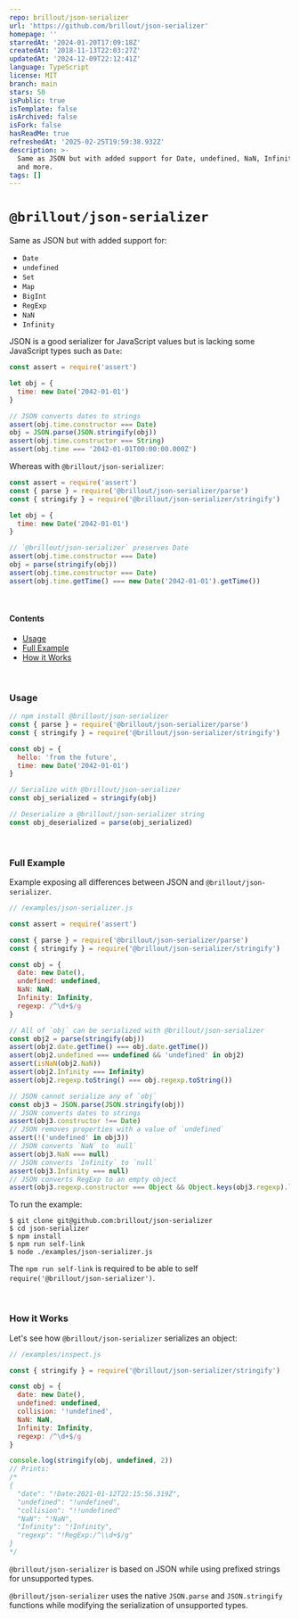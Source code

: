 ```yaml
---
repo: brillout/json-serializer
url: 'https://github.com/brillout/json-serializer'
homepage: ''
starredAt: '2024-01-20T17:09:18Z'
createdAt: '2018-11-13T22:03:27Z'
updatedAt: '2024-12-09T22:12:41Z'
language: TypeScript
license: MIT
branch: main
stars: 50
isPublic: true
isTemplate: false
isArchived: false
isFork: false
hasReadMe: true
refreshedAt: '2025-02-25T19:59:38.932Z'
description: >-
  Same as JSON but with added support for Date, undefined, NaN, Infinity, RegExp
  and more.
tags: []
---
```


<!---






    WARNING, READ THIS.
    This is a computed file. Do not edit.
    Instead, edit `/readme.template.md` and run `npm run docs` (or `yarn docs`).












    WARNING, READ THIS.
    This is a computed file. Do not edit.
    Instead, edit `/readme.template.md` and run `npm run docs` (or `yarn docs`).












    WARNING, READ THIS.
    This is a computed file. Do not edit.
    Instead, edit `/readme.template.md` and run `npm run docs` (or `yarn docs`).












    WARNING, READ THIS.
    This is a computed file. Do not edit.
    Instead, edit `/readme.template.md` and run `npm run docs` (or `yarn docs`).












    WARNING, READ THIS.
    This is a computed file. Do not edit.
    Instead, edit `/readme.template.md` and run `npm run docs` (or `yarn docs`).






-->
# `@brillout/json-serializer`

Same as JSON but with added support for:
 - `Date`
 - `undefined`
 - `Set`
 - `Map`
 - `BigInt`
 - `RegExp`
 - `NaN`
 - `Infinity`

JSON is a good serializer for JavaScript values but
is lacking some JavaScript types such as `Date`:

~~~js
const assert = require('assert')

let obj = {
  time: new Date('2042-01-01')
}

// JSON converts dates to strings
assert(obj.time.constructor === Date)
obj = JSON.parse(JSON.stringify(obj))
assert(obj.time.constructor === String)
assert(obj.time === '2042-01-01T00:00:00.000Z')
~~~

Whereas with `@brillout/json-serializer`:

~~~js
const assert = require('assert')
const { parse } = require('@brillout/json-serializer/parse')
const { stringify } = require('@brillout/json-serializer/stringify')

let obj = {
  time: new Date('2042-01-01')
}

// `@brillout/json-serializer` preserves Date
assert(obj.time.constructor === Date)
obj = parse(stringify(obj))
assert(obj.time.constructor === Date)
assert(obj.time.getTime() === new Date('2042-01-01').getTime())
~~~

<br/>

#### Contents

 - [Usage](#usage)
 - [Full Example](#full-example)
 - [How it Works](#how-it-works)


<br/>

### Usage

~~~js
// npm install @brillout/json-serializer
const { parse } = require('@brillout/json-serializer/parse')
const { stringify } = require('@brillout/json-serializer/stringify')

const obj = {
  hello: 'from the future',
  time: new Date('2042-01-01')
}

// Serialize with @brillout/json-serializer
const obj_serialized = stringify(obj)

// Deserialize a @brillout/json-serializer string
const obj_deserialized = parse(obj_serialized)
~~~

<br/>

### Full Example

Example exposing all differences between JSON and `@brillout/json-serializer`.

~~~js
// /examples/json-serializer.js

const assert = require('assert')

const { parse } = require('@brillout/json-serializer/parse')
const { stringify } = require('@brillout/json-serializer/stringify')

const obj = {
  date: new Date(),
  undefined: undefined,
  NaN: NaN,
  Infinity: Infinity,
  regexp: /^\d+$/g
}

// All of `obj` can be serialized with @brillout/json-serializer
const obj2 = parse(stringify(obj))
assert(obj2.date.getTime() === obj.date.getTime())
assert(obj2.undefined === undefined && 'undefined' in obj2)
assert(isNaN(obj2.NaN))
assert(obj2.Infinity === Infinity)
assert(obj2.regexp.toString() === obj.regexp.toString())

// JSON cannot serialize any of `obj`
const obj3 = JSON.parse(JSON.stringify(obj))
// JSON converts dates to strings
assert(obj3.constructor !== Date)
// JSON removes properties with a value of `undefined`
assert(!('undefined' in obj3))
// JSON converts `NaN` to `null`
assert(obj3.NaN === null)
// JSON converts `Infinity` to `null`
assert(obj3.Infinity === null)
// JSON converts RegExp to an empty object
assert(obj3.regexp.constructor === Object && Object.keys(obj3.regexp).length === 0)
~~~

To run the example:

~~~shell
$ git clone git@github.com:brillout/json-serializer
$ cd json-serializer
$ npm install
$ npm run self-link
$ node ./examples/json-serializer.js
~~~

The `npm run self-link` is required to be able to self `require('@brillout/json-serializer')`.

<br/>

### How it Works

Let's see how `@brillout/json-serializer` serializes an object:

~~~js
// /examples/inspect.js

const { stringify } = require('@brillout/json-serializer/stringify')

const obj = {
  date: new Date(),
  undefined: undefined,
  collision: '!undefined',
  NaN: NaN,
  Infinity: Infinity,
  regexp: /^\d+$/g
}

console.log(stringify(obj, undefined, 2))
// Prints:
/*
{
  "date": "!Date:2021-01-12T22:15:56.319Z",
  "undefined": "!undefined",
  "collision": "!!undefined"
  "NaN": "!NaN",
  "Infinity": "!Infinity",
  "regexp": "!RegExp:/^\\d+$/g"
}
*/
~~~

`@brillout/json-serializer` is based on JSON while using prefixed strings for unsupported types.

`@brillout/json-serializer` uses the native `JSON.parse` and `JSON.stringify` functions while modifying the serialization of unsupported types.

<!---






    WARNING, READ THIS.
    This is a computed file. Do not edit.
    Instead, edit `/readme.template.md` and run `npm run docs` (or `yarn docs`).












    WARNING, READ THIS.
    This is a computed file. Do not edit.
    Instead, edit `/readme.template.md` and run `npm run docs` (or `yarn docs`).












    WARNING, READ THIS.
    This is a computed file. Do not edit.
    Instead, edit `/readme.template.md` and run `npm run docs` (or `yarn docs`).












    WARNING, READ THIS.
    This is a computed file. Do not edit.
    Instead, edit `/readme.template.md` and run `npm run docs` (or `yarn docs`).












    WARNING, READ THIS.
    This is a computed file. Do not edit.
    Instead, edit `/readme.template.md` and run `npm run docs` (or `yarn docs`).






-->
